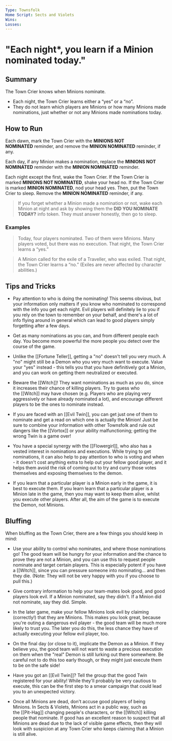 ```yaml
---
Type: Townsfolk
Home Script: Sects and Violets
Wins: 
Losses:
---
```

# "Each night*, you learn if a Minion nominated today."

## Summary
The Town Crier knows when Minions nominate.

- Each night, the Town Crier learns either a “yes” or a “no”.
- They do not learn which players are Minions or how many Minions made nominations, just whether or not any Minions made nominations today.
## How to Run
Each dawn, mark the Town Crier with the **MINIONS NOT NOMINATED** reminder, and remove the **MINION NOMINATED** reminder, if any.

Each day, if any Minion makes a nomination, replace the **MINIONS NOT NOMINATED** reminder with the **MINION NOMINATED** reminder.

Each night except the first, wake the Town Crier. If the Town Crier is marked **MINIONS NOT NOMINATED**, shake your head no. If the Town Crier is marked **MINION NOMINATED**, nod your head yes. Then, put the Town Crier to sleep. Remove the **MINION NOMINATED** reminder, if any.

>If you forget whether a Minion made a nomination or not, wake each Minion at night and ask by showing them the **DID YOU NOMINATE TODAY?** info token. They must answer honestly, then go to sleep.
### Examples
>Today, four players nominated. Two of them were Minions. Many players voted, but there was no execution. That night, the Town Crier learns a “yes.”

>A Minion called for the exile of a Traveller, who was exiled. That night, the Town Crier learns a “no.” (Exiles are never affected by character abilities.)
## Tips and Tricks
- Pay attention to who is doing the nominating! This seems obvious, but your information only matters if you know who nominated to correspond with the info you get each night. Evil players will definitely lie to you if you rely on the town to remember on your behalf, and there's a lot of info flying around in general which can lead to good players simply forgetting after a few days.

- Get as many nominations as you can, and from different people each day. You become more powerful the more people you detect over the course of the game.

- Unlike the [[Fortune Teller]], getting a "no" doesn't tell you very much. A "no" might still be a Demon who you very much want to execute. Value your "yes" instead - this tells you that you have definitively got a Minion, and you can work on getting them neutralized or executed.

- Beware the [[Witch]]! They want nominations as much as you do, since it increases their chance of killing players. Try to guess who the [[Witch]] may have chosen (e.g. Players who are playing very aggressively or have already nominated a lot), and encourage different players to be the ones to nominate instead.

- If you are faced with an [[Evil Twin]], you can get just one of them to nominate and get a read on which one is actually the Minion! Just be sure to combine your information with other Townsfolk and rule out dangers like the [[Vortox]] or your ability malfunctioning; getting the wrong Twin is a game over!

- You have a special synergy with the [[Flowergirl]], who also has a vested interest in nominations and executions. While trying to get nominations, it can also help to pay attention to who is voting and when - it doesn't cost anything extra to help out your fellow good player, and it helps them avoid the risk of coming out to try and curry those votes themselves and exposing themselves to the demon.

- If you learn that a particular player is a Minion early in the game, it is best to execute them. If you learn learn that a particular player is a Minion late in the game, then you may want to keep them alive, whilst you execute other players. After all, the aim of the game is to execute the Demon, not Minions.
## Bluffing
When bluffing as the Town Crier, there are a few things you should keep in mind:

- Use your ability to control who nominates, and where those nominations go! The good team will be hungry for your information and the chance to prove they are not a Minion, and you can use this to request people nominate and target certain players. This is especially potent if you have a [[Witch]], since you can pressure someone into nominating... and then they die. (Note: They will not be very happy with you if you choose to pull this.)

- Give contrary information to help your team-mates look good, and good players look evil. If a Minion nominated, say they didn't. If a Minion did not nominate, say they did. Simple.

- In the later game, make your fellow Minions look evil by claiming (correctly!) that they are Minions. This makes you look great, because you're outing a dangerous evil player - the good team will be much more likely to trust you. The later you do this, the less chance they have of actually executing your fellow evil player, too.

- On the final day (or close to it), implicate the Demon as a Minion. If they believe you, the good team will not want to waste a precious execution on them when the "real" Demon is still lurking out there somewhere. Be careful not to do this too early though, or they might just execute them to be on the safe side!

- Have you got an [[Evil Twin]]? Tell the group that the good Twin registered for your ability! While they'll probably be very cautious to execute, this can be the first step to a smear campaign that could lead you to an unexpected victory.

- Once all Minions are dead, don't accuse good players of being Minions. In Sects & Violets, Minions act in a public way, such as the [[Pit-Hag]] changing people's characters, or the [[Witch]] killing people that nominate. If good has an excellent reason to suspect that all Minions are dead due to the lack of visible game effects, then they will look with suspicion at any Town Crier who keeps claiming that a Minion is still alive.

